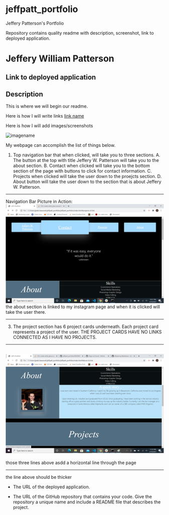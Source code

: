 # jeffpatt_portfolio
Jeffery Patterson's Portfolio

Repository contains quality readme with description, screenshot, link to deployed application.

# Jeffery William Patterson

## Link to deployed application

## Description
This is where we will begin our readme.

Here is how I will write links [link name](targetURL "Link title")

Here is how I will add images/screenshots

![imagename](TargetUrl)


My webpage can accomplish the list of things below.
1. Top navigation bar that when clicked, will take you to three sections.
    A. The button at the top with title Jeffery W. Patterson will take you to the about section.
    B. Contact when clicked will take you to the bottom section of the page with buttons to click for contact information. 
    C. Projects when clicked will take the user down to the proejcts section. 
    D. About button will take the user down to the section that is about Jeffery W. Patterson.
***
Navigation Bar Picture in Action: ![Navigation Bar](/css/assets/nav-bar.jpg) the about section is linked to my instagram page and when it is clicked will take the user there. 
***
3. The project section has 6 project cards underneath. Each project card represents a project of the user. THE PROJECT CARDS HAVE NO LINKS CONNECTED AS I HAVE NO PROJECTS.
***
![Navigation Bar](/css/assets/about.jpg)
---
those three lines above asdd a horizontal line through the page
***
the line above should be thicker

* The URL of the deployed application.

* The URL of the GitHub repository that contains your code. Give the repository a unique name and include a README file that describes the project.